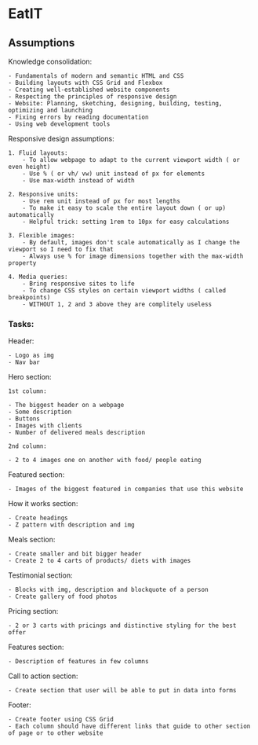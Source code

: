 # EatIT

## Assumptions

Knowledge consolidation:

    - Fundamentals of modern and semantic HTML and CSS
    - Building layouts with CSS Grid and Flexbox
    - Creating well-established website components
    - Respecting the principles of responsive design
    - Website: Planning, sketching, designing, building, testing, optimizing and launching
    - Fixing errors by reading documentation
    - Using web development tools

Responsive design assumptions:

    1. Fluid layouts:
        - To allow webpage to adapt to the current viewport width ( or even height)
        - Use % ( or vh/ vw) unit instead of px for elements
        - Use max-width instead of width

    2. Responsive units:
        - Use rem unit instead of px for most lengths
        - To make it easy to scale the entire layout down ( or up) automatically
        - Helpful trick: setting 1rem to 10px for easy calculations

    3. Flexible images:
        - By default, images don't scale automatically as I change the viewport so I need to fix that
        - Always use % for image dimensions together with the max-width property

    4. Media queries:
        - Bring responsive sites to life
        - To change CSS styles on certain viewport widths ( called breakpoints)
        - WITHOUT 1, 2 and 3 above they are complitely useless

### Tasks:

Header:

    - Logo as img
    - Nav bar

Hero section:

    1st column:

    - The biggest header on a webpage
    - Some description
    - Buttons
    - Images with clients
    - Number of delivered meals description

    2nd column:

    - 2 to 4 images one on another with food/ people eating

Featured section:

    - Images of the biggest featured in companies that use this website

How it works section:

    - Create headings
    - Z pattern with description and img

Meals section:

    - Create smaller and bit bigger header
    - Create 2 to 4 carts of products/ diets with images

Testimonial section:

    - Blocks with img, description and blockquote of a person
    - Create gallery of food photos

Pricing section:

    - 2 or 3 carts with pricings and distinctive styling for the best offer

Features section:

    - Description of features in few columns

Call to action section:

    - Create section that user will be able to put in data into forms

Footer:

    - Create footer using CSS Grid
    - Each column should have different links that guide to other section of page or to other website
